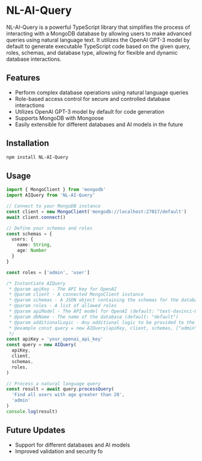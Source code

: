 # NL-AI-Query

NL-AI-Query is a powerful TypeScript library that simplifies the process of interacting with a MongoDB database by allowing users to make advanced queries using natural language text. It utilizes the OpenAI GPT-3 model by default to generate executable TypeScript code based on the given query, roles, schemas, and database type, allowing for flexible and dynamic database interactions.

## Features

- Perform complex database operations using natural language queries
- Role-based access control for secure and controlled database interactions
- Utilizes OpenAI GPT-3 model by default for code generation
- Supports MongoDB with Mongoose
- Easily extensible for different databases and AI models in the future

## Installation

```bash
npm install NL-AI-Query
```

## Usage

```typescript
import { MongoClient } from 'mongodb'
import AIQuery from 'NL-AI-Query'

// Connect to your MongoDB instance
const client = new MongoClient('mongodb://localhost:27017/default')
await client.connect()

// Define your schemas and roles
const schemas = {
  users: {
    name: String,
    age: Number
  }
}

const roles = ['admin', 'user']

/* Instantiate AIQuery
 * @param apiKey - The API key for OpenAI
 * @param client - A connected MongoClient instance
 * @param schemas - A JSON object containing the schemas for the database
 * @param roles - A list of allowed roles
 * @param apiModel - The API model for OpenAI (default: "text-davinci-003")
 * @param dbName - The name of the database (default: "default")
 * @param additionalLogic - Any additional logic to be provided to the AI model (default: "None")
 * @example const query = new AIQuery(apiKey, client, schemas, ["admin", "user"], "default", "text-davinci-003", "None");
 */
const apiKey = 'your_openai_api_key'
const query = new AIQuery(
  apiKey,
  client,
  schemas,
  roles,
)

// Process a natural language query
const result = await query.processQuery(
  'Find all users with age greater than 20',
  'admin'
)
console.log(result)
```

## Future Updates

- Support for different databases and AI models
- Improved validation and security fo
